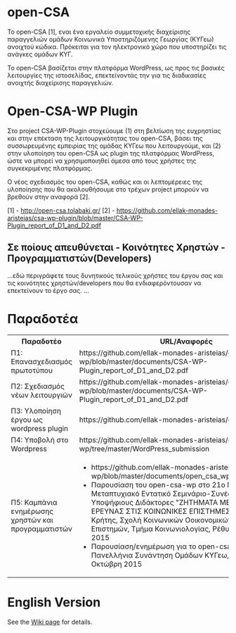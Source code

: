 # open-CSA

Το open-CSA [1], εναι ένα εργαλείο συμμετοχικής διαχείρισης παραγγελιών ομάδων Κοινωνικά Υποστηριζόμενης Γεωργίας (ΚΥΓεω) 
ανοιχτού κώδικα. Πρόκειται για τον ηλεκτρονικό χώρο που υποστηρίζει τις ανάγκες ομάδων ΚΥΓ.

Το open-CSA βασίζεται στην πλατφόρμα WordPress, ως προς τις βασικές λειτουργίες της ιστοσελίδας, 
επεκτείνοντάς την για τις διαδικασίες ανοιχτής διαχείρισης παραγγελιών.

# Open-CSA-WP Plugin

Στο project CSA-WP-Plugin στοχεύουμε 
(1) στη βελτίωση της ευχρηστίας και στην επέκταση της λειτουργικότητας του open-CSA, βάσει της συσσωρευμένης 
εμπειρίας της ομάδας ΚΥΓεω που λειτουργούμε, και 
(2) στην υλοποίηση του open-CSA ως plugin της πλατφόρμας WordPress, ώστε να μπορεί να χρησιμοποιηθεί 
άμεσα από τους χρήστες της συγκεκριμένης πλατφόρμας.

Ο νέος σχεδιασμός του  open-CSA, καθώς και οι λεπτομέρειες της υλοποίησης που θα ακολουθήσουμε στο τρέχων project 
μπορούν να βρεθούν στην αναφορά [2].

[1] - http://open-csa.tolabaki.gr/
[2] - https://github.com/ellak-monades-aristeias/csa-wp-plugin/blob/master/CSA-WP-Plugin_report_of_D1_and_D2.pdf

## Σε ποίους απευθύνεται - Κοινότητες Χρηστών - Προγραμματιστών(Developers) ##
...εδώ περιγράφετε τους δυνητικούς τελικούς χρήστες του έργου σας και τις κοινότητες χρηστών/developers που θα ενδιαφερόντουσαν να επεκτείνουν το έργο σας. ...

# Παραδοτέα

<table>
  <tr>
    <th>Παραδοτέο</th>
    <th>URL/Αναφορές</th>
  </tr>
  <tr>
    <td>Π1: Επανασχεδιασμός πρωτοτύπου</td>
    <td>https://github.com/ellak-monades-aristeias/open-csa-wp/blob/master/documents/CSA-WP-Plugin_report_of_D1_and_D2.pdf</td>
  </tr>
  <tr>
    <td>Π2: Σχεδιασμός νέων λειτουργιών</td>
    <td>https://github.com/ellak-monades-aristeias/open-csa-wp/blob/master/documents/CSA-WP-Plugin_report_of_D1_and_D2.pdf</td>
  </tr>
  <tr>
    <td>Π3: Υλοποίηση έργου ως wordpress plugin</td>
    <td>https://github.com/ellak-monades-aristeias/open-csa-wp</td>
  </tr>
  <tr>
    <td>Π4: Υποβολή στο Wordpress</td>
    <td>https://github.com/ellak-monades-aristeias/open-csa-wp/tree/master/WordPress_submission</td>
  </tr>
  <tr>
    <td>Π5: Καμπάνια ενημέρωσης χρηστών και προγραμματιστών</td>
    <td> 
      <ul>
        <li> https://github.com/ellak-monades-aristeias/open-csa-wp/blob/master/documents/open_csa_wp_plugin_tutorial.pdf </li>
        <li>Παρουσίαση του open-csa-wp στο 21ο Πανελλήνιο Μεταπτυχιακό Εντατικό Σεμινάριο-Συνέδριο για Υποψήφιους Διδάκτορες "ΖΗΤΗΜΑΤΑ ΜΕΘΟΔΟΛΟΓΙΑΣ ΤΗΣ ΕΡΕΥΝΑΣ ΣΤΙΣ ΚΟΙΝΩΝΙΚΕΣ ΕΠΙΣΤΗΜΕΣ", Πανεπιστήμιο Κρήτης, Σχολή Κοινωνικών Οοικονομικών ΚΑΙ Πολιτικών Επιστημών, Τμήμα Κοινωνιολογίας, Ρέθυμνο, 14 Οκτώβρη 2015</li>
        <li>Παρουσίαση/ενημέρωση για το open-csa-wp στην 1η Πανελλήνια Συνάντηση Ομάδων ΚΥΓεω, Θεσσαλονίκη, 27 Οκτώβρη 2015</li>
      </ul>
    </td>
  </tr>
</table>

# English Version

See the <a href="https://github.com/ellak-monades-aristeias/csa-wp-plugin/wiki/">Wiki page</a> for details.


